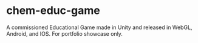 # chem-educ-game
A commissioned Educational Game made in Unity and released in WebGL, Android, and IOS. For portfolio showcase only.
